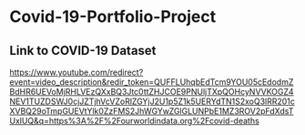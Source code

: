 # Covid-19-Portfolio-Project

## Link to COVID-19 Dataset
https://www.youtube.com/redirect?event=video_description&redir_token=QUFFLUhqbEdTcm9YOU05cEdodmZBdHR6UEVoMjRHLVEzQXxBQ3Jtc0ttZHJCOE9PNUljTXpQOHcyNVVKOGZ4NEV1TUZDSWJ0cjJZTjhVcVZoRlZGYjJ2U1p5Z1k5UERYdTN1S2xoQ3lRR201cXVBQ29oTmpGUEVtYlk0ZzFMS2JhWGYwZGlGLUNPbE1MZ3ROV2pFdXdsTUxlUQ&q=https%3A%2F%2Fourworldindata.org%2Fcovid-deaths

